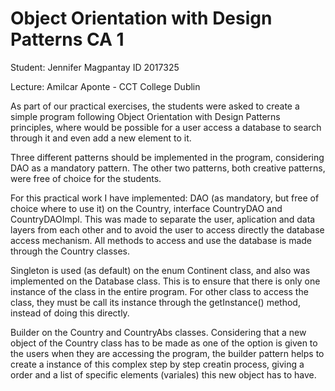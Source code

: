 # Object Orientation with Design Patterns CA 1

Student: Jennifer Magpantay ID 2017325

Lecture: Amilcar Aponte - CCT College Dublin

As part of our practical exercises, the students were asked to create a simple program following Object Orientation with Design Patterns principles, where would be possible for a user access a database to search through it and even add a new element to it.

Three different patterns should be implemented in the program, considering DAO as a mandatory pattern. The other two patterns, both creative patterns, were free of choice for the students.

For this practical work I have implemented:
DAO (as mandatory, but free of choice where to use it) on the Country, interface CountryDAO and CountryDAOImpl. This was made to separate the user, aplication and data layers from each other and to avoid the user to access directly the database access mechanism. All methods to access and use the database is made through the Country classes.

Singleton is used (as default) on the enum Continent class, and also was implemented on the Database class. This is to ensure that there is only one instance of the class in the entire program. For other class to access the class, they must be call its instance through the getInstance() method, instead of doing this directly.

Builder on the Country and CountryAbs classes. Considering that a new object of the Country class has to be made as one of the option is given to the users when they are accessing the program, the builder pattern helps to create a instance of this complex step by step creatin process, giving a order and a list of specific elements (variales) this new object has to have.
